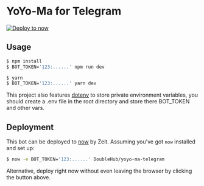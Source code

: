 # YoYo-Ma for Telegram

[![Deploy to now](https://deploy.now.sh/static/button.svg)](https://deploy.now.sh/?repo=https://github.com/DoubleHub/yoyo-ma-telegram)

## Usage

```sh
$ npm install
$ BOT_TOKEN='123:......' npm run dev
```

```sh
$ yarn
$ BOT_TOKEN='123:......' yarn dev
```

This project also features [dotenv](https://github.com/motdotla/dotenv) to store private environment variables, you should create a .env file in the root directory and store there BOT_TOKEN and other vars.

## Deployment

This bot can be deployed to [now](https://zeit.co/now) by Zeit.
Assuming you've got `now` installed and set up:

```sh
$ now -e BOT_TOKEN='123:......' DoubleHub/yoyo-ma-telegram
```

Alternative, deploy right now without even leaving the browser by clicking the button above.
